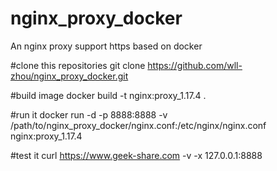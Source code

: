 # nginx_proxy_docker
An nginx proxy support https based on docker

#clone this repositories 
git clone https://github.com/wll-zhou/nginx_proxy_docker.git

#build image
 docker build -t nginx:proxy_1.17.4 .
 
#run it
docker run -d -p 8888:8888 -v /path/to/nginx_proxy_docker/nginx.conf:/etc/nginx/nginx.conf nginx:proxy_1.17.4

#test it
curl https://www.geek-share.com -v -x 127.0.0.1:8888

